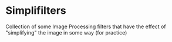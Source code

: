 # Simplifilters
Collection of some Image Processing filters that have the effect of "simplifying" the image in some way (for practice)
